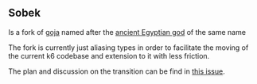 ## Sobek

Is a fork of [goja](https://github.com/dop251/goja) named after the [ancient Egyptian god](https://en.wikipedia.org/wiki/Sobek) of the same name

The fork is currently just aliasing types in order to facilitate the moving of the current k6 codebase and extension to it with less friction.

The plan and discussion on the transition can be find in [this issue](https://github.com/grafana/k6/issues/3773).
